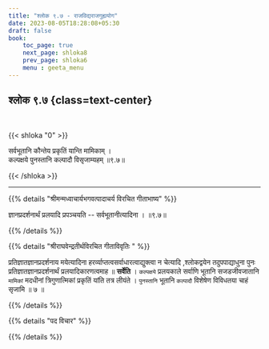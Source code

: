 ```yaml
---
title: "श्लोक ९.७ - राजविद्यराजगुह्ययोग"
date: 2023-08-05T18:28:08+05:30
draft: false
book:
    toc_page: true
    next_page: shloka8
    prev_page: shloka6
    menu : geeta_menu
---
```




## श्लोक ९.७ {class=text-center}

<br/>

{{< shloka  "0"  >}}

सर्वभूतानि कौन्तेय प्रकृतिं यान्ति मामिकाम् ।   
कल्पक्षये पुनस्तानि कल्पादौ विसृजाम्यहम् ॥९.७॥

{{< /shloka >}}

---


{{% details "श्रीमन्मध्वाचार्यभगवत्पादाचर्य विरचित  गीताभाष्य" %}}

ज्ञानप्रदर्शनार्थं प्रलयादि प्रपञ्चयति -- सर्वभूतानीत्यादिना । ॥९.७॥

{{% /details %}}



{{% details "श्रीराघवेन्द्रतीर्थविरचित गीताविवृतिः " %}}

प्रतिज्ञातज्ञानप्रदर्शनाय मयेत्यादिना हरर्व्याप्तत्वसर्वाधारत्वाद्युक्त्वा
न चेत्यादि ,श्लोकद्वयेन तदुपपाद्याधुना पुनः प्रतिज्ञातज्ञानप्रदर्शनार्थं
प्रलयादिकारणत्वमाह ॥ **सर्वेति** । `कल्पक्षये` प्रलयकाले सर्वाणि भूतानि
सजडजीवजातानि `मामिकां` मदधीनां त्रिगुणात्मिकां प्रकृतिं यांति तत्र
लीयंते । `पुनस्तानि` भूतानि `कल्पादौ` विशेषेण विविधतया चाहं
सृजामि ॥ ७ ॥ 

{{% /details %}}



{{% details "पद विचार" %}}


{{% /details %}}
